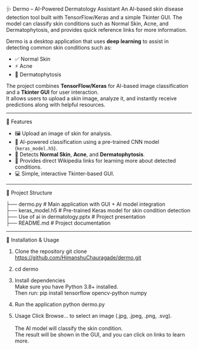 🩺 Dermo – AI-Powered Dermatology Assistant
An AI-based skin disease detection tool built with TensorFlow/Keras and a simple Tkinter GUI. The model can classify skin conditions such as Normal Skin, Acne, and Dermatophytosis, and provides quick reference links for more information.

Dermo is a desktop application that uses **deep learning** to assist in detecting common skin conditions such as:
- ✅ Normal Skin  
- ⚡ Acne  
- 🌱 Dermatophytosis

The project combines **TensorFlow/Keras** for AI-based image classification and a **Tkinter GUI** for user interaction.  
It allows users to upload a skin image, analyze it, and instantly receive predictions along with helpful resources.  

---

📌 Features
- 🖼️ Upload an image of skin for analysis.  
- 🤖 AI-powered classification using a pre-trained CNN model (`keras_model.h5`).  
- 🧾 Detects **Normal Skin**, **Acne**, and **Dermatophytosis**.  
- 🔗 Provides direct Wikipedia links for learning more about detected conditions.  
- 💻 Simple, interactive Tkinter-based GUI.  

---

📂 Project Structure

├── dermo.py # Main application with GUI + AI model integration </br>
├── keras_model.h5 # Pre-trained Keras model for skin condition detection </br>
├── Use of ai in dermatology.pptx # Project presentation </br>
├── README.md # Project documentation </br>

---

🚀 Installation & Usage

1. Clone the repository
git clone https://github.com/HimanshuChauragade/dermo.git

2. cd dermo

3. Install dependencies </br>
Make sure you have Python 3.8+ installed.  </br>
Then run:
pip install tensorflow opencv-python numpy

4. Run the application
python dermo.py

4. Usage
Click Browse... to select an image (.jpg, .jpeg, .png, .svg). </br> </br>
The AI model will classify the skin condition. </br>
The result will be shown in the GUI, and you can click on links to learn more.
